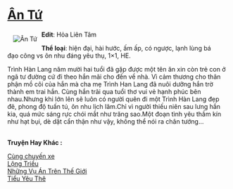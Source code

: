<a href="https://utruyen.com/truyen/an-tu/16980/" title="Ân Tứ"><h1>Ân Tứ</h1></a><div style="display:table"><img align="right" style="float: left; padding: 10px;" src="https://utruyen.com/images/story/200x260/an-tu.jpg" alt="Ân Tứ"><b>Edit</b>: Hỏa Liên Tâm<p></p><b>Thể loại</b>: hiện đại, hài hước, ấm ấp, có ngược, lạnh lùng bá đạo công vs ôn nhu đáng yêu thụ, 1×1, HE.<p></p>Trình Hàn Lang năm mười hai tuổi đã gặp được một tên ăn xin còn trẻ con ở ngã tư đường cứ đi theo hắn mãi cho đến về nhà. Vì cảm thương cho thân phận mồ côi của hắn mà cha mẹ Trình Han Lang đã nuôi dưỡng hắn trờ thành em trai hắn. Cùng hắn trãi qua tuổi thơ vui vẻ hạnh phúc bên nhau.Nhưng khi lớn lên sẽ luôn có người quên đi một Trình Hàn Lang đẹp đẽ, phong độ tuấn tú, ôn nhu lịch lãm.Chỉ vì người thiếu niên sau lưng hắn kia, quá mức sáng rực chói mắt như trăng sao.Một đoạn tình yêu thầm kín như hạt bụi, dè dặt cẩn thận như vậy, không thể nói ra chân tướng…</div><p><br><b>Truyện Hay Khác :</b></p><a href="https://utruyen.com/truyen/cung-chuyen-xe/19508/" alt="Cùng chuyến xe">Cùng chuyến xe</a><br/><a href="https://github.com/quanluxury/ngontinhhot/tree/master/truyenhay/3689/" alt="Lộng Triều">Lộng Triều</a><br/><a href="https://github.com/quanluxury/ngontinhhot/tree/master/truyenhay/19395/" alt="Những Vụ Án Trên Thế Giới">Những Vụ Án Trên Thế Giới</a><br/><a href="https://truyenngontinhay.wordpress.com/2019/10/03/tieu-yeu-the/" alt="Tiểu Yêu Thê">Tiểu Yêu Thê</a><br/>